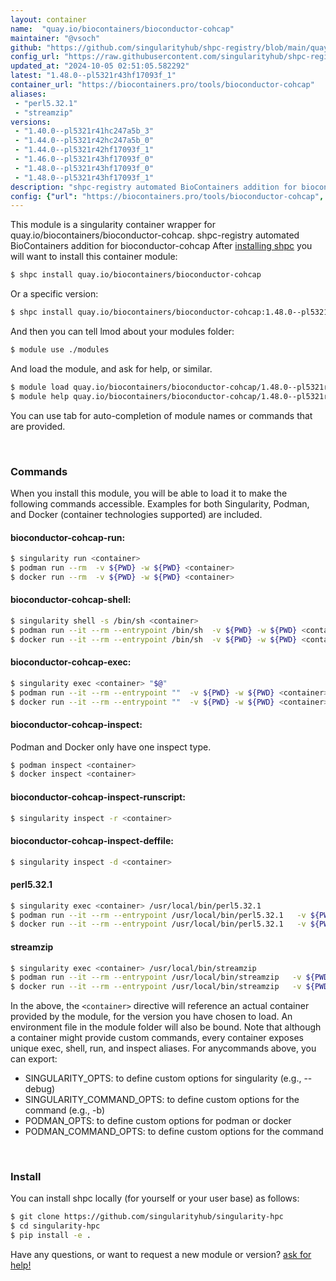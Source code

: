 ```yaml
---
layout: container
name:  "quay.io/biocontainers/bioconductor-cohcap"
maintainer: "@vsoch"
github: "https://github.com/singularityhub/shpc-registry/blob/main/quay.io/biocontainers/bioconductor-cohcap/container.yaml"
config_url: "https://raw.githubusercontent.com/singularityhub/shpc-registry/main/quay.io/biocontainers/bioconductor-cohcap/container.yaml"
updated_at: "2024-10-05 02:51:05.582292"
latest: "1.48.0--pl5321r43hf17093f_1"
container_url: "https://biocontainers.pro/tools/bioconductor-cohcap"
aliases:
 - "perl5.32.1"
 - "streamzip"
versions:
 - "1.40.0--pl5321r41hc247a5b_3"
 - "1.44.0--pl5321r42hc247a5b_0"
 - "1.44.0--pl5321r42hf17093f_1"
 - "1.46.0--pl5321r43hf17093f_0"
 - "1.48.0--pl5321r43hf17093f_0"
 - "1.48.0--pl5321r43hf17093f_1"
description: "shpc-registry automated BioContainers addition for bioconductor-cohcap"
config: {"url": "https://biocontainers.pro/tools/bioconductor-cohcap", "maintainer": "@vsoch", "description": "shpc-registry automated BioContainers addition for bioconductor-cohcap", "latest": {"1.48.0--pl5321r43hf17093f_1": "sha256:34382249ba959c1da08c2ee7a93e7a93680b67c26c90bf599c174987d37a6b12"}, "tags": {"1.40.0--pl5321r41hc247a5b_3": "sha256:19670a6ce08344aa0a468bd6ed81414dcb0e9bf130942ab7866626993f269a3b", "1.44.0--pl5321r42hc247a5b_0": "sha256:b46b84dd806fcb7247492a7146352025a8d4e859d7f2fb6e61f073e14cb047e3", "1.44.0--pl5321r42hf17093f_1": "sha256:cbb5e2a4c67ba3c2175b4dc3d762411c95ed6a072c8e3c63d8824de4c06a215a", "1.46.0--pl5321r43hf17093f_0": "sha256:7e76a5572e0ba46018a688fc3a938af7beaa29946aa0181c31246a12affb3021", "1.48.0--pl5321r43hf17093f_0": "sha256:f768250c13c53736b79fa742380fddf810797a7aff1464d134426e56ab1aba16", "1.48.0--pl5321r43hf17093f_1": "sha256:34382249ba959c1da08c2ee7a93e7a93680b67c26c90bf599c174987d37a6b12"}, "docker": "quay.io/biocontainers/bioconductor-cohcap", "aliases": {"perl5.32.1": "/usr/local/bin/perl5.32.1", "streamzip": "/usr/local/bin/streamzip"}}
---
```


This module is a singularity container wrapper for quay.io/biocontainers/bioconductor-cohcap.
shpc-registry automated BioContainers addition for bioconductor-cohcap
After [installing shpc](#install) you will want to install this container module:


```bash
$ shpc install quay.io/biocontainers/bioconductor-cohcap
```

Or a specific version:

```bash
$ shpc install quay.io/biocontainers/bioconductor-cohcap:1.48.0--pl5321r43hf17093f_1
```

And then you can tell lmod about your modules folder:

```bash
$ module use ./modules
```

And load the module, and ask for help, or similar.

```bash
$ module load quay.io/biocontainers/bioconductor-cohcap/1.48.0--pl5321r43hf17093f_1
$ module help quay.io/biocontainers/bioconductor-cohcap/1.48.0--pl5321r43hf17093f_1
```

You can use tab for auto-completion of module names or commands that are provided.

<br>

### Commands

When you install this module, you will be able to load it to make the following commands accessible.
Examples for both Singularity, Podman, and Docker (container technologies supported) are included.

#### bioconductor-cohcap-run:

```bash
$ singularity run <container>
$ podman run --rm  -v ${PWD} -w ${PWD} <container>
$ docker run --rm  -v ${PWD} -w ${PWD} <container>
```

#### bioconductor-cohcap-shell:

```bash
$ singularity shell -s /bin/sh <container>
$ podman run --it --rm --entrypoint /bin/sh  -v ${PWD} -w ${PWD} <container>
$ docker run --it --rm --entrypoint /bin/sh  -v ${PWD} -w ${PWD} <container>
```

#### bioconductor-cohcap-exec:

```bash
$ singularity exec <container> "$@"
$ podman run --it --rm --entrypoint ""  -v ${PWD} -w ${PWD} <container> "$@"
$ docker run --it --rm --entrypoint ""  -v ${PWD} -w ${PWD} <container> "$@"
```

#### bioconductor-cohcap-inspect:

Podman and Docker only have one inspect type.

```bash
$ podman inspect <container>
$ docker inspect <container>
```

#### bioconductor-cohcap-inspect-runscript:

```bash
$ singularity inspect -r <container>
```

#### bioconductor-cohcap-inspect-deffile:

```bash
$ singularity inspect -d <container>
```


#### perl5.32.1

```bash
$ singularity exec <container> /usr/local/bin/perl5.32.1
$ podman run --it --rm --entrypoint /usr/local/bin/perl5.32.1   -v ${PWD} -w ${PWD} <container> -c " $@"
$ docker run --it --rm --entrypoint /usr/local/bin/perl5.32.1   -v ${PWD} -w ${PWD} <container> -c " $@"
```


#### streamzip

```bash
$ singularity exec <container> /usr/local/bin/streamzip
$ podman run --it --rm --entrypoint /usr/local/bin/streamzip   -v ${PWD} -w ${PWD} <container> -c " $@"
$ docker run --it --rm --entrypoint /usr/local/bin/streamzip   -v ${PWD} -w ${PWD} <container> -c " $@"
```



In the above, the `<container>` directive will reference an actual container provided
by the module, for the version you have chosen to load. An environment file in the
module folder will also be bound. Note that although a container
might provide custom commands, every container exposes unique exec, shell, run, and
inspect aliases. For anycommands above, you can export:

 - SINGULARITY_OPTS: to define custom options for singularity (e.g., --debug)
 - SINGULARITY_COMMAND_OPTS: to define custom options for the command (e.g., -b)
 - PODMAN_OPTS: to define custom options for podman or docker
 - PODMAN_COMMAND_OPTS: to define custom options for the command

<br>

### Install

You can install shpc locally (for yourself or your user base) as follows:

```bash
$ git clone https://github.com/singularityhub/singularity-hpc
$ cd singularity-hpc
$ pip install -e .
```

Have any questions, or want to request a new module or version? [ask for help!](https://github.com/singularityhub/singularity-hpc/issues)